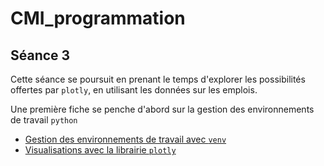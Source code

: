 # CMI_programmation

## Séance 3

Cette séance se poursuit en prenant le temps d'explorer les possibilités offertes par `plotly`, en utilisant les données sur les emplois.

Une première fiche se penche d'abord sur la gestion des environnements de travail `python`

* <a href="./README - multienv.md">Gestion des environnements de travail avec `venv`</a>
* <a href="./README plotly.md">Visualisations avec la librairie `plotly`</a>
